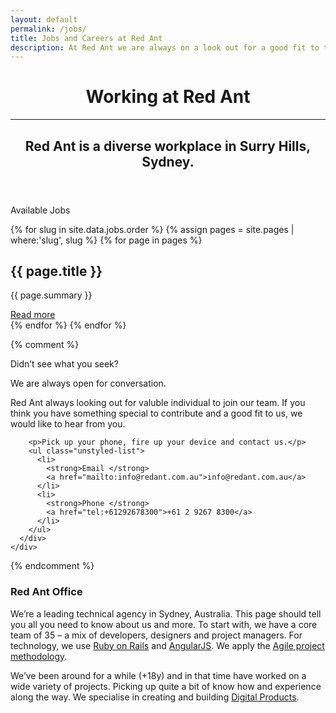 ```yaml
---
layout: default
permalink: /jobs/
title: Jobs and Careers at Red Ant
description: At Red Ant we are always on a look out for a good fit to this family. If you are liviing in Sdyney, a Ruby and Rails developer, a JavaScript developer or just like to get to know us better. Red Ant would very much like to hear from you.
---
```


<header id="section-intro" class="ga-section dark-header padded-section">
  <div class="overlay"></div>
  <div class="container">
    <div class="row">
      <div class="col py-3">
        <h1 class="text-xl pb-3">Working at Red Ant</h1>
        <hr>
        <h2 class="h2">Red Ant is a diverse workplace in Surry Hills, Sydney.</h2>
      </div>
    </div>
  </div>
</header>


<section id="section-jobs" class="ga-section section-border padded-section">
  <div class="container">
    <div class="row">
      <div class="col">
        <p class="h2 mb-4">
          Available Jobs
        </p>
      </div>
    </div>
    <div class="row ">
      {% for slug in site.data.jobs.order %}
        {% assign pages = site.pages | where:'slug', slug %}
        {% for page in pages %}
        <div class="col-12 mb-4">
          <div class="card">
            <h2 class="h3">{{ page.title }}</h2>
            <p>{{ page.summary }}</p>
            <a href="/jobs/{{ page.slug }}/">Read more</a>
          </div>
        </div>
        {% endfor %}
      {% endfor %}
    </div>
  </div>
</section>

{% comment %}
<section id="section-seek" class="ga-section section-border padded-section">
  <div class="container">
    <div class="row">
      <div class="col-8">
        <p class="h2 mb-3">
          Didn’t see what you seek?
        <p class="h3 mb-3">We are always open for conversation.</p>
        <p>Red Ant always looking out for valuble individual to join our team. If you think you have something special to contribute and a good fit to us, we would like to hear from you.</p>

        <p>Pick up your phone, fire up your device and contact us.</p>
        <ul class="unstyled-list">
          <li>
            <strong>Email </strong>
            <a href="mailto:info@redant.com.au">info@redant.com.au</a>
          </li>
          <li>
            <strong>Phone </strong>
            <a href="tel:+61292678300">+61 2 9267 8300</a>
          </li>
        </ul>
      </div>
    </div>
  </div>
</section>
{% endcomment %}

<section id="section-office" class="ga-section jumbotron mb-0 bg-gray-light content-left">
  <div class="container">
    <h3 class="">Red Ant Office</h3>
    <p>We’re a leading technical agency in Sydney, Australia. This page should tell you all you need to know about us and more. To start with, we have a core team of 35 – a mix of developers, designers and project managers. For technology, we use <a href="/ruby-on-rails/">Ruby on Rails</a> and <a href="/pjax/">AngularJS</a>. We apply the <a href="/agile/">Agile project methodology</a>.</p>
    <p>We’ve been around for a while (+18y) and in that time have worked on a wide variety of projects. Picking up quite a bit of know how and experience along the way. We specialise in creating and building <a href="/digital-products/">Digital Products</a>.</p>
  </div>
  <div class="container">
    <div class="slick-redant">
      <div class="item"><img class="img-fluid" data-lazy="{{ site.data.webpack['redant-office-4.jpg'] }}"/></div>
      <div class="item"><img class="img-fluid" data-lazy="{{ site.data.webpack['redant-office-sign.jpg'] }}"/></div>
      <div class="item"><img class="img-fluid" data-lazy="{{ site.data.webpack['redant-office-1.jpg'] }}"/></div>
      <div class="item"><img class="img-fluid" data-lazy="{{ site.data.webpack['redant-office-3.jpg'] }}"/></div>
      <div class="item"><img class="img-fluid" data-lazy="{{ site.data.webpack['redant-office-2.jpg'] }}"/></div>
    </div>
  </div>
</section>
